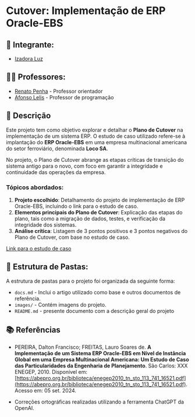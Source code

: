 # **Cutover: Implementação de ERP Oracle-EBS**

## 👤 **Integrante:**
- [Izadora Luz](https://www.linkedin.com/in/izadoraluz-rsn/)

## 👨‍🏫 **Professores:**
- [Renato Penha](https://www.linkedin.com/in/renato-penha/) - Professor orientador
- [Afonso Lelis](https://www.linkedin.com/in/afonsolelis/) - Professor de programação

## **📝 Descrição**

Este projeto tem como objetivo explorar e detalhar o **Plano de Cutover** na implementação de um sistema ERP. O estudo de caso utilizado refere-se à implantação do **ERP Oracle-EBS** em uma empresa multinacional americana do setor ferroviário, denominada **Loco SA**. 

No projeto, o Plano de Cutover abrange as etapas críticas de transição do sistema antigo para o novo, com foco em garantir a integridade e continuidade das operações da empresa.

### Tópicos abordados:

1. **Projeto escolhido**: Detalhamento do projeto de implementação de ERP Oracle-EBS, incluindo o link para o estudo de caso.
2. **Elementos principais do Plano de Cutover**: Explicação das etapas do plano, tais como a migração de dados, testes, e verificação da integridade dos sistemas.
3. **Análise crítica**: Listagem de 3 pontos positivos e 3 pontos negativos do Plano de Cutover, com base no estudo de caso.

[Link para o estudo de caso](https://abepro.org.br/biblioteca/enegep2010_tn_sto_113_741_16521.pdf)

## 📂 **Estrutura de Pastas:**

A estrutura de pastas para o projeto foi organizada da seguinte forma:

- `docs.md` - Inclui o artigo utilizado como base e outros documentos de referência.
- `images/` - Contém imagens do projeto.
- `README.md` - presente documento com a descrição geral do projeto

## 📚 **Referências**

- PEREIRA, Dalton Francisco; FREITAS, Lauro Soares de. **A Implementação de um Sistema ERP Oracle-EBS em Nível de Instância Global em uma Empresa Multinacional Americana: Um Estudo de Caso das Particularidades da Engenharia de Planejamento**. São Carlos: XXX ENEGEP, 2010. Disponível em: [https://abepro.org.br/biblioteca/enegep2010_tn_sto_113_741_16521.pdf](https://abepro.org.br/biblioteca/enegep2010_tn_sto_113_741_16521.pdf). Acesso em: 05 set. 2024.

- Correções ortográficas realizadas utilizando a ferramenta ChatGPT da OpenAI.